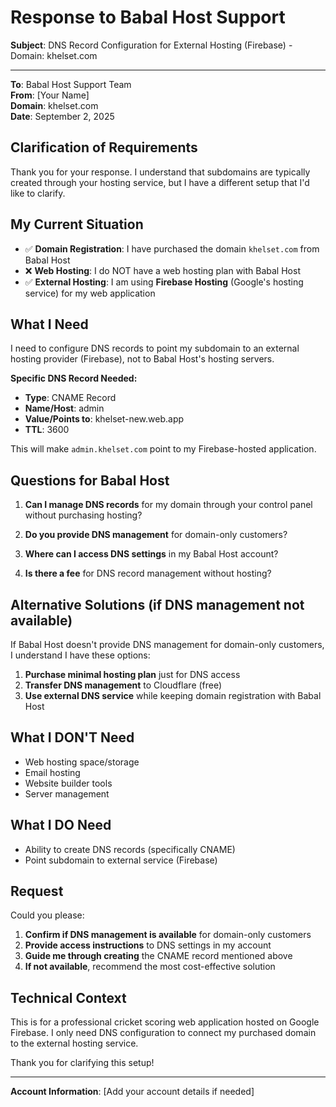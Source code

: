 # Response to Babal Host Support

**Subject**: DNS Record Configuration for External Hosting (Firebase) - Domain: khelset.com

---

**To**: Babal Host Support Team  
**From**: [Your Name]  
**Domain**: khelset.com  
**Date**: September 2, 2025

## Clarification of Requirements

Thank you for your response. I understand that subdomains are typically created through your hosting service, but I have a different setup that I'd like to clarify.

## My Current Situation

- ✅ **Domain Registration**: I have purchased the domain `khelset.com` from Babal Host
- ❌ **Web Hosting**: I do NOT have a web hosting plan with Babal Host
- ✅ **External Hosting**: I am using **Firebase Hosting** (Google's hosting service) for my web application

## What I Need

I need to configure DNS records to point my subdomain to an external hosting provider (Firebase), not to Babal Host's hosting servers.

**Specific DNS Record Needed:**
- **Type**: CNAME Record
- **Name/Host**: admin
- **Value/Points to**: khelset-new.web.app
- **TTL**: 3600

This will make `admin.khelset.com` point to my Firebase-hosted application.

## Questions for Babal Host

1. **Can I manage DNS records** for my domain through your control panel without purchasing hosting?

2. **Do you provide DNS management** for domain-only customers?

3. **Where can I access DNS settings** in my Babal Host account?

4. **Is there a fee** for DNS record management without hosting?

## Alternative Solutions (if DNS management not available)

If Babal Host doesn't provide DNS management for domain-only customers, I understand I have these options:

1. **Purchase minimal hosting plan** just for DNS access
2. **Transfer DNS management** to Cloudflare (free)
3. **Use external DNS service** while keeping domain registration with Babal Host

## What I DON'T Need

- Web hosting space/storage
- Email hosting
- Website builder tools
- Server management

## What I DO Need

- Ability to create DNS records (specifically CNAME)
- Point subdomain to external service (Firebase)

## Request

Could you please:

1. **Confirm if DNS management is available** for domain-only customers
2. **Provide access instructions** to DNS settings in my account
3. **Guide me through creating** the CNAME record mentioned above
4. **If not available**, recommend the most cost-effective solution

## Technical Context

This is for a professional cricket scoring web application hosted on Google Firebase. I only need DNS configuration to connect my purchased domain to the external hosting service.

Thank you for clarifying this setup!

---

**Account Information**: [Add your account details if needed]
